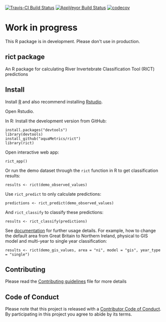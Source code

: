 [![Travis-CI Build Status](https://travis-ci.org/aquaMetrics/rict.svg?branch=master)](https://travis-ci.org/aquaMetrics/rict)
[![AppVeyor Build Status](https://ci.appveyor.com/api/projects/status/github/aquaMetrics/rict?branch=master&svg=true)](https://ci.appveyor.com/project/ecodata1/rict/branch/master)
[![codecov](https://codecov.io/gh/aquaMetrics/rict/branch/master/graph/badge.svg)](https://codecov.io/gh/aquaMetrics/rict)

# Work in progress

This R package is in development. Please don't use in production.

## rict package

An R package for calculating River Invertebrate Classification Tool (RICT) predictions

## Install

Install [R](rstats.org/install) and also recommend installing [Rstudio](rstudio.com/install).

Open Rstudio.
  
In R: Install the development version from GitHub:
```
install.packages("devtools")
library(devtools)
install_github("aquaMetrics/rict")
library(rict)
```

Open interactive web app:

```
rict_app()
```
Or run the demo dataset through the `rict` function in R to get classification results:

```
results <- rict(demo_observed_values)
```
Use `rict_predict` to only calculate predictions:

```
predictions <- rict_predict(demo_observed_values)
```
And `rict_classify` to classify these predictions:

```
results <- rict_classify(predictions)
```
See [documentation](https://aquametrics.github.io/rict/) for further usage details. For example, how to change the default area from Great Britain to Northern Ireland, physical to GIS model and multi-year to single year classification:

```
results <- rict(demo_gis_values, area = "ni", model = "gis", year_type = "single")
```
## Contributing 

Please read the [Contributing guidelines](CONTRIBUTING.md) file for more details 

## Code of Conduct

Please note that this project is released with a [Contributor Code of Conduct](CONDUCT.md). By participating in this project you agree to abide by its terms.